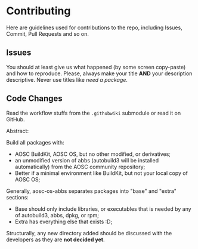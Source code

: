 Contributing
============

Here are guidelines used for contributions to the repo, including Issues, Commit, Pull Requests and so on.

Issues
------

You should at least give us what happened (by some screen copy-paste) and how to reproduce. Please, always
make your title **AND** your description descriptive. Never use titles like *need a package*.

Code Changes
------------

Read the workflow stuffs from the `.githubwiki` submodule or read it on GitHub.

Abstract:

Build all packages with:

* AOSC BuildKit, AOSC OS, but no other modified, or derivatives;
* an unmodified version of abbs (autobuild3 will be installed automatically) from the AOSC community repository;
* Better if a minimal environment like BuildKit, but not your local copy of AOSC OS;

Generally, aosc-os-abbs separates packages into "base" and "extra" sections:

* Base should only include libraries, or executables that is needed by any of autobuild3, abbs, dpkg, or rpm;
* Extra has everything else that exists :D;

Structurally, any new directory added should be discussed with the developers as they are **not decided yet**.
